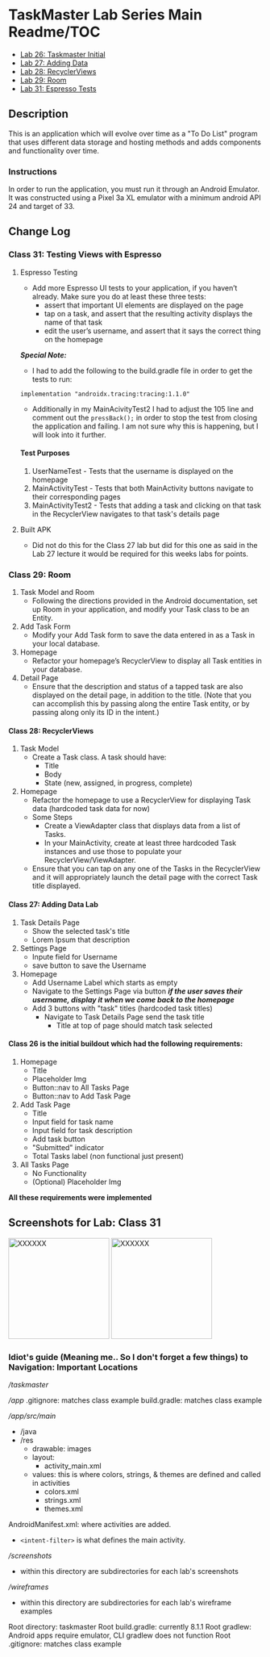 # TaskMaster Lab Series Main Readme/TOC

* [Lab 26: Taskmaster Initial](#class-26-is-the-initial-buildout-which-had-the-following-requirements-)
* [Lab 27: Adding Data](#class-27--adding-data-lab)
* [Lab 28: RecyclerViews](#class-28--recyclerviews)
* [Lab 29: Room](#class-29--room)
* [Lab 31: Espresso Tests](#class-31--testing-views-with-espresso)

## Description

This is an application which will evolve over time as a "To Do List" program that uses different 
data storage and hosting methods and adds components and functionality over time.

### Instructions

In order to run the application, you must run it through an Android Emulator. 
It was constructed using a Pixel 3a XL emulator with a minimum android API 24 and target of 33.

## Change Log

### Class 31: Testing Views with Espresso

1. Espresso Testing
   * Add more Espresso UI tests to your application, if you haven’t already. Make sure you do at least these three tests:
     * assert that important UI elements are displayed on the page
     * tap on a task, and assert that the resulting activity displays the name of that task
     * edit the user’s username, and assert that it says the correct thing on the homepage

   ***Special Note:***
   * I had to add the following to the build.gradle file in order to get the tests to run:
    ```    
    implementation "androidx.tracing:tracing:1.1.0"
    ```
   * Additionally in my MainAcivityTest2 I had to adjust the 105 line and comment out the `pressBack();` in order to stop the 
   test from closing the application and failing. I am not sure why this is happening, but I will look into it further.

    #### Test Purposes
   1. UserNameTest - Tests that the username is displayed on the homepage
   2. MainActivityTest - Tests that both MainActivity buttons navigate to their corresponding pages
   3. MainActivityTest2 - Tests that adding a task and clicking on that task in the RecyclerView navigates to that task's details page

2. Built APK
   * Did not do this for the Class 27 lab but did for this one as said in the Lab 27 lecture it would be required for this weeks labs for points.

### Class 29: Room 

1. Task Model and Room
   * Following the directions provided in the Android documentation, set up Room in your application, and modify your Task class to be an Entity.
2. Add Task Form
   * Modify your Add Task form to save the data entered in as a Task in your local database.
3. Homepage
   * Refactor your homepage’s RecyclerView to display all Task entities in your database.
4. Detail Page
   * Ensure that the description and status of a tapped task are also displayed on the detail page, in addition to the title. (Note that you can accomplish this by passing along the entire Task entity, or by passing along only its ID in the intent.)

#### Class 28: RecyclerViews

1. Task Model
   * Create a Task class. A task should have:
        * Title
        * Body
        * State (new, assigned, in progress, complete)
2. Homepage
   * Refactor the homepage to use a RecyclerView for displaying Task data (hardcoded task data for now)
   * Some Steps
     * Create a ViewAdapter class that displays data from a list of Tasks.
     * In your MainActivity, create at least three hardcoded Task instances and use those to populate your RecyclerView/ViewAdapter.
   * Ensure that you can tap on any one of the Tasks in the RecyclerView and it will appropriately launch the detail page with the correct Task title displayed.


#### Class 27: Adding Data Lab
1. Task Details Page
   * Show the selected task's title
   * Lorem Ipsum that description
2. Settings Page
   * Inpute field for Username
   * save button to save the Username
3. Homepage
   * Add Username Label which starts as empty
   * Navigate to the Settings Page via button ***if the user saves their username, display it when we come back to the homepage***
   * Add 3 buttons with "task" titles (hardcoded task titles)
      * Navigate to Task Details Page send the task title
         * Title at top of page should match task selected


#### Class 26 is the initial buildout which had the following requirements:
1. Homepage
    * Title
    * Placeholder Img
    * Button::nav to All Tasks Page
    * Button::nav to Add Task Page
2. Add Task Page
   * Title
   * Input field for task name
   * Input field for task description
   * Add task button
   * "Submitted" indicator
   * Total Tasks label (non functional just present)
3. All Tasks Page
   * No Functionality
   * (Optional) Placeholder Img
   
**All these requirements were implemented**

[//]: # (## Links/Notes/Info)

## Screenshots for Lab: Class 31

<img src="screenshots/lab31/XXXXXXX.png" alt="XXXXXX" width="200"/> 
<img src="screenshots/lab31/XXXXXXX.png" alt="XXXXXX" width="200"/>

### Idiot's guide (Meaning me.. So I don't forget a few things) to Navigation: Important Locations

*/taskmaster*

*/app*
.gitignore: matches class example
build.gradle: matches class example

*/app/src/main*
* /java
* /res
    * drawable: images
    * layout:
      * activity_main.xml
    * values: this is where colors, strings, & themes are defined and called in activities
      * colors.xml
      * strings.xml
      * themes.xml
  
AndroidManifest.xml: where activities are added. 
* `<intent-filter>` is what defines the main activity.

*/screenshots*
* within this directory are subdirectories for each lab's screenshots

*/wireframes*
* within this directory are subdirectories for each lab's wireframe examples

Root directory: taskmaster 
Root build.gradle: currently 8.1.1
Root gradlew: Android apps require emulator, CLI gradlew does not function
Root .gitignore: matches class example


